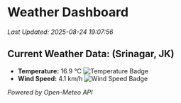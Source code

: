 
# Weather Dashboard

_Last Updated: 2025-08-24 19:07:56_

## Current Weather Data: (Srinagar, JK)
- **Temperature:** 16.9 °C ![Temperature Badge](https://img.shields.io/badge/Temperature-Low%20Temp-blue)
- **Wind Speed:** 4.1 km/h ![Wind Speed Badge](https://img.shields.io/badge/Wind%20Speed-Light%20Wind-blue)

*Powered by Open-Meteo API*
